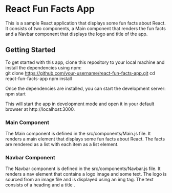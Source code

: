 # React Fun Facts App

This is a sample React application that displays some fun facts about React. It consists of two components, a Main component that renders the fun facts and a Navbar component that displays the logo and title of the app.  

## Getting Started

To get started with this app, clone this repository to your local machine and install the dependencies using npm:  
git clone https://github.com/your-username/react-fun-facts-app.git
cd react-fun-facts-app
npm install  

Once the dependencies are installed, you can start the development server:  
npm start  

This will start the app in development mode and open it in your default browser at http://localhost:3000.

### Main Component

The Main component is defined in the src/components/Main.js file. It renders a main element that displays some fun facts about React. The facts are rendered as a list with each item as a list element.  

### Navbar Component

The Navbar component is defined in the src/components/Navbar.js file. It renders a nav element that contains a logo image and some text. The logo is sourced from an image file and is displayed using an img tag. The text consists of a heading and a title .   
